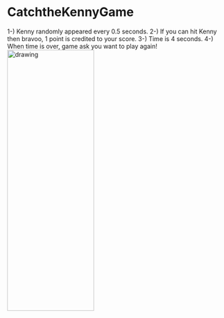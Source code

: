 # CatchtheKennyGame

1-) Kenny randomly appeared every 0.5 seconds.
2-) If you can hit Kenny then bravoo, 1 point is credited to your score.
3-) Time is 4 seconds.
4-) When time is over, game ask you want to play again!
<img src="[drawing.jpg](https://github.com/josephnade/CatchtheKennyGame/assets/73718938/0935079b-ad9e-4005-b81b-cae8c426e57e)https://github.com/josephnade/CatchtheKennyGame/assets/73718938/0935079b-ad9e-4005-b81b-cae8c426e57e" alt="drawing" width="200" height="600"/>
